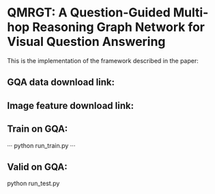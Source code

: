 # QMRGT: A Question-Guided Multi-hop Reasoning Graph Network for Visual Question Answering
This is the implementation of the framework described in the paper:

## GQA data download link:

## Image feature download link:

## Train on GQA:
···
python run_train.py
···

## Valid on GQA:
python run_test.py
